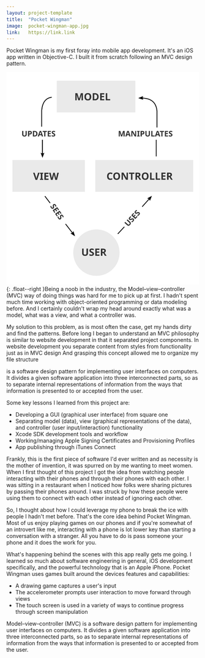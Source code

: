 ```yaml
---
layout: project-template
title:  "Pocket Wingman"
image:  pocket-wingman-app.jpg
link:   https://link.link
---
```


Pocket Wingman is my first foray into mobile app development. It's an iOS app written in Objective-C.  I built it from scratch following an MVC design pattern.  

![My helpful screenshot](/images/MVC-Process.svg){: .float--right }Being a noob in the industry, the Model–view–controller (MVC) way of doing things was hard for me to pick up at first.  I hadn't spent much time working with object-oriented programming or data modeling before.  And I certainly couldn't wrap my head around exactly what was a model, what was a view, and what a controller was.

My solution to this problem, as is most often the case, get my hands dirty and find the patterns.  Before long I began to understand an MVC philosophy is similar to website development in that it separated project components.  In website development you separate content from styles from functionality just as in MVC design   And grasping this concept allowed me to organize my file structure 

is a software design pattern for implementing user interfaces on computers. It divides a given software application into three interconnected parts, so as to separate internal representations of information from the ways that information is presented to or accepted from the user.

Some key lessons I learned from this project are:


- Developing a GUI (graphical user interface) from square one
- Separating model (data), view (graphical representations of the data), and controller (user input/interaction) functionality
- Xcode SDK development tools and workflow
- Working/managing Apple Signing Certificates and Provisioning Profiles
- App publishing through iTunes Connect

Frankly, this is the first piece of software I'd ever written and as necessity is the mother of invention, it was spurred on by me wanting to meet women.  When I first thought of this project I got the idea from watching people interacting with their phones and through their phones with each other.  I was sitting in a restaurant when I noticed how folks were sharing pictures by passing their phones around.  I was struck by how these people were using them to connect with each other instead of ignoring each other.

So, I thought about how I could leverage my phone to break the ice with people I hadn't met before.  That's the core idea behind Pocket Wingman.  Most of us enjoy playing games on our phones and if you're somewhat of an introvert like me, interacting with a phone is lot lower key than starting a conversation with a stranger.  All you have to do is pass someone your phone and it does the work for you.

What's happening behind the scenes with this app really gets me going.  I learned so much about software engineering in general, iOS development specifically, and the powerful technology that is an Apple iPhone.  Pocket Wingman uses games built around the devices features and capabilities:


- A drawing game captures a user's input
- The accelerometer prompts user interaction to move forward through views
- The touch screen is used in a variety of ways to continue progress through screen manipulation

Model–view–controller (MVC) is a software design pattern for implementing user interfaces on computers. It divides a given software application into three interconnected parts, so as to separate internal representations of information from the ways that information is presented to or accepted from the user.
